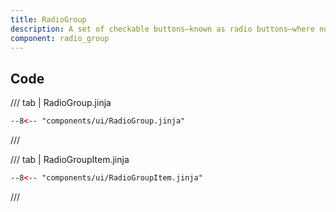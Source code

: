 ```yaml
---
title: RadioGroup
description: A set of checkable buttons—known as radio buttons—where no more than one of the buttons can be checked at a time.
component: radio_group
---
```



## Code

/// tab | RadioGroup.jinja
```html
--8<-- "components/ui/RadioGroup.jinja"
```
///

/// tab | RadioGroupItem.jinja
```html
--8<-- "components/ui/RadioGroupItem.jinja"
```
///

